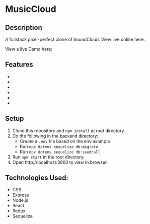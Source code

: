 # MusicCloud

## Description

A fullstack pixel-perfect clone of SoundCloud. View live online here:

View a live Demo here: 

## Features
* 
*
*
*
*
*


## Setup
  1. Clone this repository and ```npm install``` at root directory.
  2. Do the following in the backend directory:
        * Create a ```.env``` file based on the env.example
        * Run ```npx dotenv sequelize db:migrate```
        * Run ```npx dotenv sequelize db:seed:all```
  3. Run ```npm start``` in the root directory.
  4. Open http://localhost:3000 to view in browser.
  
## Technologies Used:

* CSS
* Express
* Node.js
* React
* Redux
* Sequelize
